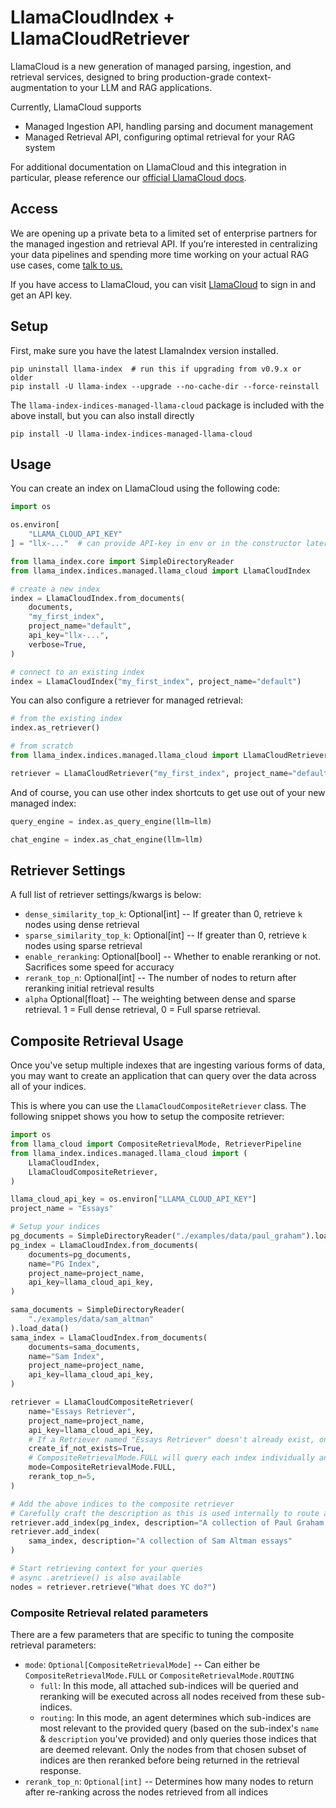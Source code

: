 # LlamaCloudIndex + LlamaCloudRetriever

LlamaCloud is a new generation of managed parsing, ingestion, and retrieval services, designed to bring production-grade context-augmentation to your LLM and RAG applications.

Currently, LlamaCloud supports

- Managed Ingestion API, handling parsing and document management
- Managed Retrieval API, configuring optimal retrieval for your RAG system

For additional documentation on LlamaCloud and this integration in particular, please reference our [official LlamaCloud docs](https://docs.cloud.llamaindex.ai/llamacloud/guides/framework_integration).

## Access

We are opening up a private beta to a limited set of enterprise partners for the managed ingestion and retrieval API. If you’re interested in centralizing your data pipelines and spending more time working on your actual RAG use cases, come [talk to us.](https://www.llamaindex.ai/contact)

If you have access to LlamaCloud, you can visit [LlamaCloud](https://cloud.llamaindex.ai) to sign in and get an API key.

## Setup

First, make sure you have the latest LlamaIndex version installed.

```
pip uninstall llama-index  # run this if upgrading from v0.9.x or older
pip install -U llama-index --upgrade --no-cache-dir --force-reinstall
```

The `llama-index-indices-managed-llama-cloud` package is included with the above install, but you can also install directly

```
pip install -U llama-index-indices-managed-llama-cloud
```

## Usage

You can create an index on LlamaCloud using the following code:

```python
import os

os.environ[
    "LLAMA_CLOUD_API_KEY"
] = "llx-..."  # can provide API-key in env or in the constructor later on

from llama_index.core import SimpleDirectoryReader
from llama_index.indices.managed.llama_cloud import LlamaCloudIndex

# create a new index
index = LlamaCloudIndex.from_documents(
    documents,
    "my_first_index",
    project_name="default",
    api_key="llx-...",
    verbose=True,
)

# connect to an existing index
index = LlamaCloudIndex("my_first_index", project_name="default")
```

You can also configure a retriever for managed retrieval:

```python
# from the existing index
index.as_retriever()

# from scratch
from llama_index.indices.managed.llama_cloud import LlamaCloudRetriever

retriever = LlamaCloudRetriever("my_first_index", project_name="default")
```

And of course, you can use other index shortcuts to get use out of your new managed index:

```python
query_engine = index.as_query_engine(llm=llm)

chat_engine = index.as_chat_engine(llm=llm)
```

## Retriever Settings

A full list of retriever settings/kwargs is below:

- `dense_similarity_top_k`: Optional[int] -- If greater than 0, retrieve `k` nodes using dense retrieval
- `sparse_similarity_top_k`: Optional[int] -- If greater than 0, retrieve `k` nodes using sparse retrieval
- `enable_reranking`: Optional[bool] -- Whether to enable reranking or not. Sacrifices some speed for accuracy
- `rerank_top_n`: Optional[int] -- The number of nodes to return after reranking initial retrieval results
- `alpha` Optional[float] -- The weighting between dense and sparse retrieval. 1 = Full dense retrieval, 0 = Full sparse retrieval.


## Composite Retrieval Usage

Once you've setup multiple indexes that are ingesting various forms of data, you may want to create an application that can query over the data across all of your indices.

This is where you can use the `LlamaCloudCompositeRetriever` class. The following snippet shows you how to setup the composite retriever:

```python
import os
from llama_cloud import CompositeRetrievalMode, RetrieverPipeline
from llama_index.indices.managed.llama_cloud import (
    LlamaCloudIndex,
    LlamaCloudCompositeRetriever,
)

llama_cloud_api_key = os.environ["LLAMA_CLOUD_API_KEY"]
project_name = "Essays"

# Setup your indices
pg_documents = SimpleDirectoryReader("./examples/data/paul_graham").load_data()
pg_index = LlamaCloudIndex.from_documents(
    documents=pg_documents,
    name="PG Index",
    project_name=project_name,
    api_key=llama_cloud_api_key,
)

sama_documents = SimpleDirectoryReader(
    "./examples/data/sam_altman"
).load_data()
sama_index = LlamaCloudIndex.from_documents(
    documents=sama_documents,
    name="Sam Index",
    project_name=project_name,
    api_key=llama_cloud_api_key,
)

retriever = LlamaCloudCompositeRetriever(
    name="Essays Retriever",
    project_name=project_name,
    api_key=llama_cloud_api_key,
    # If a Retriever named "Essays Retriever" doesn't already exist, one will be created
    create_if_not_exists=True,
    # CompositeRetrievalMode.FULL will query each index individually and globally rerank results at the end
    mode=CompositeRetrievalMode.FULL,
    rerank_top_n=5,
)

# Add the above indices to the composite retriever
# Carefully craft the description as this is used internally to route a query to an attached sub-index when CompositeRetrievalMode.ROUTING is used
retriever.add_index(pg_index, description="A collection of Paul Graham essays")
retriever.add_index(
    sama_index, description="A collection of Sam Altman essays"
)

# Start retrieving context for your queries
# async .aretrieve() is also available
nodes = retriever.retrieve("What does YC do?")
```

### Composite Retrieval related parameters
There are a few parameters that are specific to tuning the composite retrieval parameters:
- `mode`: `Optional[CompositeRetrievalMode]` -- Can either be `CompositeRetrievalMode.FULL` or `CompositeRetrievalMode.ROUTING`
    - `full`: In this mode, all attached sub-indices will be queried and reranking will be executed across all nodes received from these sub-indices.
    - `routing`: In this mode, an agent determines which sub-indices are most relevant to the provided query (based on the sub-index's `name` & `description` you've provided) and only queries those indices that are deemed relevant. Only the nodes from that chosen subset of indices are then reranked before being returned in the retrieval response.
- `rerank_top_n`: `Optional[int]` -- Determines how many nodes to return after re-ranking across the nodes retrieved from all indices
